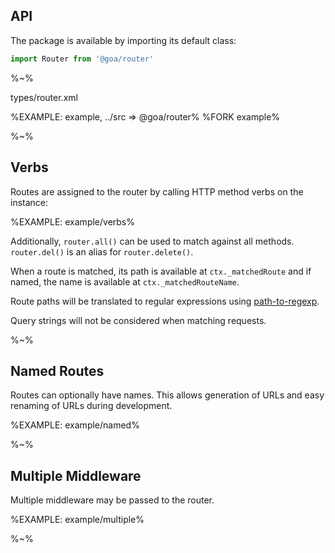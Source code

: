 ## API

The package is available by importing its default class:

```js
import Router from '@goa/router'
```

%~%

<!-- <typedef method="router">types/api.xml</typedef> -->

<typedef narrow slimFunctions>types/router.xml</typedef>

%EXAMPLE: example, ../src => @goa/router%
%FORK example%

%~%

## Verbs

Routes are assigned to the router by calling HTTP method verbs on the instance:

%EXAMPLE: example/verbs%

Additionally, `router.all()` can be used to match against all methods. `router.del()` is an alias for `router.delete()`.

When a route is matched, its path is available at `ctx._matchedRoute` and if named, the name is available at `ctx._matchedRouteName`.

Route paths will be translated to regular expressions using [path-to-regexp](https://github.com/pillarjs/path-to-regexp).

Query strings will not be considered when matching requests.

%~%

## Named Routes

Routes can optionally have names. This allows generation of URLs and easy renaming of URLs during development.

%EXAMPLE: example/named%

%~%

## Multiple Middleware

Multiple middleware may be passed to the router.

%EXAMPLE: example/multiple%

%~%
